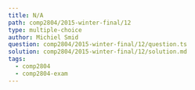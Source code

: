 ```yaml
---
title: N/A
path: comp2804/2015-winter-final/12
type: multiple-choice
author: Michiel Smid
question: comp2804/2015-winter-final/12/question.ts
solution: comp2804/2015-winter-final/12/solution.md
tags:
  - comp2804
  - comp2804-exam
---
```

